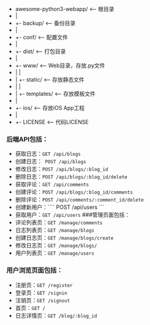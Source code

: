 *  awesome-python3-webapp/  <-- 根目录
*  |
*  +- backup/               <-- 备份目录
*  |
*  +- conf/                 <-- 配置文件
*  |
*  +- dist/                 <-- 打包目录
*  |
*  +- www/                  <-- Web目录，存放.py文件
*  |  |
*  |  +- static/            <-- 存放静态文件
*  |  |
*  |  +- templates/         <-- 存放模板文件
*  |
*  +- ios/                  <-- 存放iOS App工程
*  |
*  +- LICENSE               <-- 代码LICENSE

### 后端API包括：
* 获取日志：```GET /api/blogs```
* 创建日志：``` POST /api/blogs```
* 修改日志：``` POST /api/blogs/:blog_id ```
* 删除日志：``` POST /api/blogs/:blog_id/delete ```
* 获取评论：``` GET /api/comments ```
* 创建评论：``` POST /api/blogs/:blog_id/comments ```
* 删除评论：``` POST /api/comments/:comment_id/delete ```
* 创建新用户：```` POST /api/users ```
* 获取用户：``` GET /api/users ```
###管理页面包括：
* 评论列表页：``` GET /manage/comments ```
* 日志列表页：``` GET /manage/blogs ```
* 创建日志页：``` GET /manage/blogs/create ```
* 修改日志页：``` GET /manage/blogs/ ```
* 用户列表页：``` GET /manage/users ```
### 用户浏览页面包括：
* 注册页：``` GET /register ```
* 登录页：``` GET /signin ```
* 注销页：``` GET /signout ```
* 首页：``` GET / ```
* 日志详情页：``` GET /blog/:blog_id ```